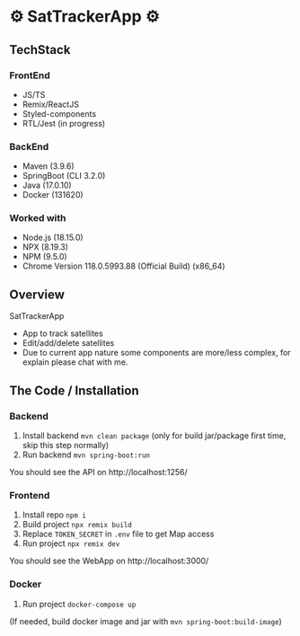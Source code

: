 # ⚙ SatTrackerApp ⚙

## TechStack
### FrontEnd
- JS/TS
- Remix/ReactJS
- Styled-components
- RTL/Jest (in progress)

### BackEnd
- Maven (3.9.6)
- SpringBoot (CLI 3.2.0)
- Java (17.0.10)
- Docker (131620)

### Worked with
- Node.js (18.15.0)
- NPX (8.19.3)
- NPM (9.5.0)
- Chrome Version 118.0.5993.88  (Official Build) (x86_64)

## Overview
SatTrackerApp
- App to track satellites
- Edit/add/delete satellites 
- Due to current app nature some components are more/less complex, for explain please chat with me.

## The Code / Installation

### Backend
1. Install backend `mvn clean package` (only for build jar/package first time, skip this step normally)
2. Run backend `mvn spring-boot:run`

You should see the API on http://localhost:1256/

### Frontend
1. Install repo `npm i`
2. Build project `npx remix build`
3. Replace `TOKEN_SECRET` in `.env` file to get Map access
4. Run project `npx remix dev` 

You should see the WebApp on http://localhost:3000/

### Docker
1. Run project `docker-compose up`

(If needed, build docker image and jar with `mvn spring-boot:build-image`)